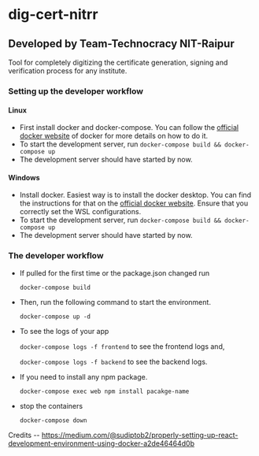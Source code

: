 # dig-cert-nitrr
<h2>Developed by Team-Technocracy NIT-Raipur</h2>

Tool for completely digitizing the certificate generation, signing and verification process for any institute.

<h3>Setting up the developer workflow</h3>
<h4>Linux</h4>

* First install docker and docker-compose. You can follow the <a href=https://docs.docker.com/desktop/install/linux-install/>official docker website</a> of docker for more details on how to do it.
* To start the development server, run `docker-compose build && docker-compose up`
* The development server should have started by now.

<h4>Windows</h4>

* Install docker. Easiest way is to install the docker desktop. You can find the instructions for that on the <a href=https://docs.docker.com/desktop/install/windows-install/>official docker website</a>. Ensure that you correctly set the WSL configurations.
* To start the development server, run `docker-compose build && docker-compose up`
* The development server should have started by now.

<h3>The developer workflow</h3>

* If pulled for the first time or the package.json changed run

    `docker-compose build`

* Then, run the following command to start the environment.

    `docker-compose up -d`

* To see the logs of your app

    `docker-compose logs -f frontend` to see the frontend logs and,

    `docker-compose logs -f backend` to see the backend logs.

* If you need to install any npm package.

    `docker-compose exec web npm install pacakge-name`

* stop the containers

    `docker-compose down`

Credits -- https://medium.com/@sudiptob2/properly-setting-up-react-development-environment-using-docker-a2de46464d0b
